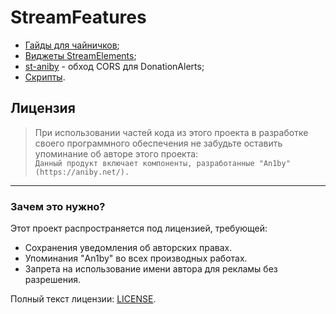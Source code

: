 # StreamFeatures

* [Гайды для чайничков](./guides);
* [Виджеты StreamElements](./streamelements);
* [st-aniby](./st-aniby) - обход CORS для DonationAlerts;
* [Скрипты](./scripts).

## Лицензия
> При использовании частей кода из этого проекта в разработке своего программного обеспечения не забудьте оставить упоминание об авторе этого проекта:\
> `Данный продукт включает компоненты, разработанные "An1by" (https://aniby.net/).`
---
### Зачем это нужно?
Этот проект распространяется под лицензией, требующей:
- Сохранения уведомления об авторских правах.
- Упоминания "An1by" во всех производных работах.
- Запрета на использование имени автора для рекламы без разрешения.

Полный текст лицензии: [LICENSE](LICENSE).
